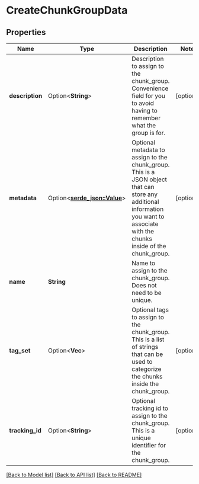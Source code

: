 # CreateChunkGroupData

## Properties

Name | Type | Description | Notes
------------ | ------------- | ------------- | -------------
**description** | Option<**String**> | Description to assign to the chunk_group. Convenience field for you to avoid having to remember what the group is for. | [optional]
**metadata** | Option<[**serde_json::Value**](.md)> | Optional metadata to assign to the chunk_group. This is a JSON object that can store any additional information you want to associate with the chunks inside of the chunk_group. | [optional]
**name** | **String** | Name to assign to the chunk_group. Does not need to be unique. | 
**tag_set** | Option<**Vec<String>**> | Optional tags to assign to the chunk_group. This is a list of strings that can be used to categorize the chunks inside the chunk_group. | [optional]
**tracking_id** | Option<**String**> | Optional tracking id to assign to the chunk_group. This is a unique identifier for the chunk_group. | [optional]

[[Back to Model list]](../README.md#documentation-for-models) [[Back to API list]](../README.md#documentation-for-api-endpoints) [[Back to README]](../README.md)


